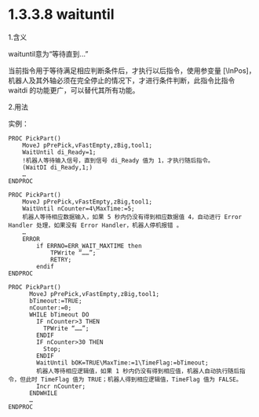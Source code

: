 # 1.3.3.8 waituntil

1.含义

waituntil意为“等待直到...”

当前指令用于等待满足相应判断条件后，才执行以后指令，使用参变量 [\InPos]，机器人及其外轴必须在完全停止的情况下，才进行条件判断，此指令比指令 waitdi 的功能更广，可以替代其所有功能。

2.用法

实例：

```
PROC PickPart()
	MoveJ pPrePick,vFastEmpty,zBig,tool1;
	WaitUntil di_Ready=1;
	!机器人等待输入信号，直到信号 di_Ready 值为 1，才执行随后指令。
	(WaitDI di_Ready,1;)
	…
ENDPROC
```

```
PROC PickPart()
	MoveJ pPrePick,vFastEmpty,zBig,tool1;
	WaitUntil nCounter=4\MaxTime:=5;
	机器人等待相应数据输入，如果 5 秒内仍没有得到相应数据值 4，自动进行 Error Handler 处理，如果没有 Error Handler，机器人停机报错 。
	…
	ERROR
		if ERRNO=ERR_WAIT_MAXTIME then
			TPWrite “……”;
			RETRY;
		endif
ENDPROC
```

```
PROC PickPart()
	  MoveJ pPrePick,vFastEmpty,zBig,tool1;
	  bTimeout:=TRUE;
	  nCounter:=0;
	  WHILE bTimeout DO
	    IF nCounter>3 THEN
	      TPWrite “……”;
	    ENDIF
	    IF nCounter>30 THEN
	      Stop;
	    ENDIF
	    WaitUntil bOK=TRUE\MaxTime:=1\TimeFlag:=bTimeout;
	    机器人等待相应逻辑值，如果 1 秒内仍没有得到相应值，机器人自动执行随后指令，但此时 TimeFlag 值为 TRUE；机器人得到相应逻辑值，TimeFlag 值为 FALSE。
	    Incr nCounter;	  
	  ENDWHILE
	  …
ENDPROC
```